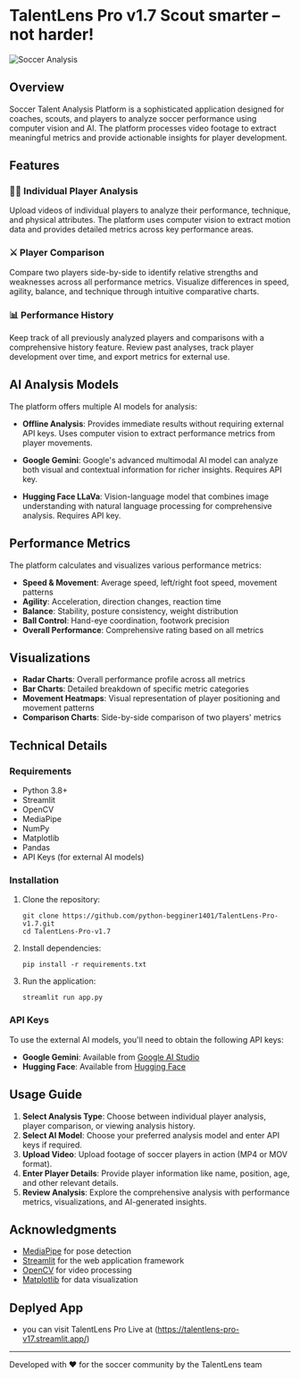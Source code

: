 # TalentLens Pro v1.7 Scout smarter – not harder!

![Soccer Analysis](https://images.unsplash.com/photo-1519823038424-f8dbabca95f1?auto=format&w=800)

## Overview

Soccer Talent Analysis Platform is a sophisticated application designed for coaches, scouts, and players to analyze soccer performance using computer vision and AI. The platform processes video footage to extract meaningful metrics and provide actionable insights for player development.

## Features

### 🏃‍♂️ Individual Player Analysis
Upload videos of individual players to analyze their performance, technique, and physical attributes. The platform uses computer vision to extract motion data and provides detailed metrics across key performance areas.

### ⚔️ Player Comparison
Compare two players side-by-side to identify relative strengths and weaknesses across all performance metrics. Visualize differences in speed, agility, balance, and technique through intuitive comparative charts.

### 📊 Performance History
Keep track of all previously analyzed players and comparisons with a comprehensive history feature. Review past analyses, track player development over time, and export metrics for external use.

## AI Analysis Models

The platform offers multiple AI models for analysis:

- **Offline Analysis**: Provides immediate results without requiring external API keys. Uses computer vision to extract performance metrics from player movements.

- **Google Gemini**: Google's advanced multimodal AI model can analyze both visual and contextual information for richer insights. Requires API key.

- **Hugging Face LLaVa**: Vision-language model that combines image understanding with natural language processing for comprehensive analysis. Requires API key.

## Performance Metrics

The platform calculates and visualizes various performance metrics:

- **Speed & Movement**: Average speed, left/right foot speed, movement patterns
- **Agility**: Acceleration, direction changes, reaction time
- **Balance**: Stability, posture consistency, weight distribution
- **Ball Control**: Hand-eye coordination, footwork precision
- **Overall Performance**: Comprehensive rating based on all metrics

## Visualizations

- **Radar Charts**: Overall performance profile across all metrics
- **Bar Charts**: Detailed breakdown of specific metric categories
- **Movement Heatmaps**: Visual representation of player positioning and movement patterns
- **Comparison Charts**: Side-by-side comparison of two players' metrics

## Technical Details

### Requirements

- Python 3.8+
- Streamlit
- OpenCV
- MediaPipe
- NumPy
- Matplotlib
- Pandas
- API Keys (for external AI models)

### Installation

1. Clone the repository:
   ```
   git clone https://github.com/python-begginer1401/TalentLens-Pro-v1.7.git
   cd TalentLens-Pro-v1.7

   ```

2. Install dependencies:
   ```
   pip install -r requirements.txt
   ```

3. Run the application:
   ```
   streamlit run app.py
   ```

### API Keys

To use the external AI models, you'll need to obtain the following API keys:

- **Google Gemini**: Available from [Google AI Studio](https://ai.google.dev/)
- **Hugging Face**: Available from [Hugging Face](https://huggingface.co/settings/tokens)

## Usage Guide

1. **Select Analysis Type**: Choose between individual player analysis, player comparison, or viewing analysis history.
2. **Select AI Model**: Choose your preferred analysis model and enter API keys if required.
3. **Upload Video**: Upload footage of soccer players in action (MP4 or MOV format).
4. **Enter Player Details**: Provide player information like name, position, age, and other relevant details.
5. **Review Analysis**: Explore the comprehensive analysis with performance metrics, visualizations, and AI-generated insights.

## Acknowledgments

- [MediaPipe](https://github.com/google/mediapipe) for pose detection
- [Streamlit](https://streamlit.io/) for the web application framework
- [OpenCV](https://opencv.org/) for video processing
- [Matplotlib](https://matplotlib.org/) for data visualization


## Deplyed App
- you can visit TalentLens Pro Live at (https://talentlens-pro-v17.streamlit.app/)

---

Developed with ❤️ for the soccer community by the TalentLens team
